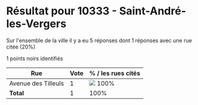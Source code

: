 # Résultat pour 10333 - Saint-André-les-Vergers

Sur l'ensemble de la ville il y a eu 5 réponses dont 1 réponses avec une rue citée (20%)

1 points noirs identifiés

| Rue | Vote | % / les rues cités|
|-----|------|-------------------|
| Avenue des Tilleuls | 1 | <img src="../../img/bar_100.gif" />&nbsp;100%|
| **Total** | 1 | 100%|
